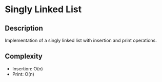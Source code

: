 # Singly Linked List

## Description
Implementation of a singly linked list with insertion and print operations.

## Complexity
- Insertion: O(n)
- Print: O(n)
